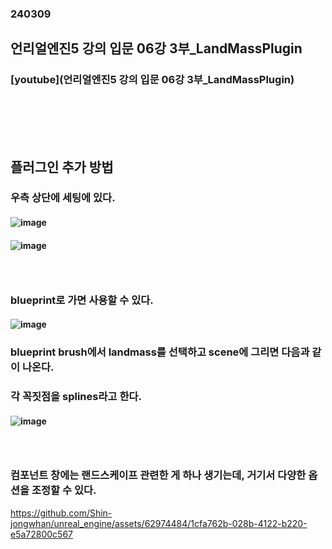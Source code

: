 ### 240309
## 언리얼엔진5 강의 입문 06강 3부_LandMassPlugin
### [youtube](언리얼엔진5 강의 입문 06강 3부_LandMassPlugin)
### <br/><br/><br/>

## 플러그인 추가 방법
### 우측 상단에 세팅에 있다.
#### ![image](https://github.com/Shin-jongwhan/unreal_engine/assets/62974484/d54df695-718a-4eaf-a36f-b8273675acf7)
#### ![image](https://github.com/Shin-jongwhan/unreal_engine/assets/62974484/1f07743e-e254-403f-8bd0-af287af3f117)
### <br/>

### blueprint로 가면 사용할 수 있다.
#### ![image](https://github.com/Shin-jongwhan/unreal_engine/assets/62974484/950b74d4-efbb-4616-a827-d43cb5d32866)
### blueprint brush에서 landmass를 선택하고 scene에 그리면 다음과 같이 나온다.
### 각 꼭짓점을 splines라고 한다.
#### ![image](https://github.com/Shin-jongwhan/unreal_engine/assets/62974484/b3146331-1540-4536-bda2-29fa39c8f911)
### <br/>

### 컴포넌트 창에는 랜드스케이프 관련한 게 하나 생기는데, 거기서 다양한 옵션을 조정할 수 있다.
https://github.com/Shin-jongwhan/unreal_engine/assets/62974484/1cfa762b-028b-4122-b220-e5a72800c567
### <br/>


